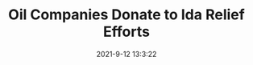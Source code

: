 ---
"title": "Oil Companies Donate to Ida Relief Efforts"
"date": "2021-9-12 13:3:22"
"feed_name": "RIGZONE"
"feed_website": "http://www.rigzone.com/"
"feed_rss": "http://www.rigzone.com/news/rss/rigzone_latest.aspx"
"link": "https://www.rigzone.com/news/oil_companies_donate_to_ida_relief_efforts-12-sep-2021-166413-article/?rss=true"
"file": "_posts/2021-1-1-5c1dd560298f0a4d16e8e348a78592f0b72e469f.md"
"accident": "1"
"drilling": "0"
---